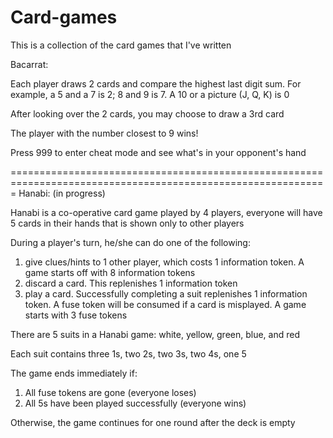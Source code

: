 # Card-games

This is a collection of the card games that I've written

Bacarrat:

Each player draws 2 cards and compare the highest last digit sum. For example, a 5 and a 7 is 2; 8 and 9 is 7.
A 10 or a picture (J, Q, K) is 0

After looking over the 2 cards, you may choose to draw a 3rd card

The player with the number closest to 9 wins!

Press 999 to enter cheat mode and see what's in your opponent's hand

=============================================================================================================
Hanabi: (in progress)

Hanabi is a co-operative card game played by 4 players, everyone will have 5 cards in their hands that is shown only to other players

During a player's turn, he/she can do one of the following:
1. give clues/hints to 1 other player, which costs 1 information token. A game starts off with 8 information tokens
2. discard a card. This replenishes 1 information token
3. play a card. Successfully completing a suit replenishes 1 information token. A fuse token will be consumed if a card is misplayed. A game starts with 3 fuse tokens

There are 5 suits in a Hanabi game: white, yellow, green, blue, and red

Each suit contains three 1s, two 2s, two 3s, two 4s, one 5


The game ends immediately if:
1. All fuse tokens are gone (everyone loses)
2. All 5s have been played successfully (everyone wins)

Otherwise, the game continues for one round after the deck is empty
